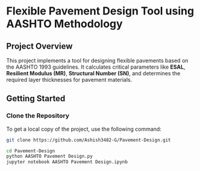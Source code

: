 # Flexible Pavement Design Tool using AASHTO Methodology

## Project Overview

This project implements a tool for designing flexible pavements based on the AASHTO 1993 guidelines. It calculates critical parameters like **ESAL**, **Resilient Modulus (MR)**, **Structural Number (SN)**, and determines the required layer thicknesses for pavement materials.

## Getting Started

### Clone the Repository
To get a local copy of the project, use the following command:
```sh
git clone https://github.com/Ashish3482-G/Pavement-Design.git

cd Pavement-Design
python AASHTO Pavement Design.py
jupyter notebook AASHTO Pavement Design.ipynb
